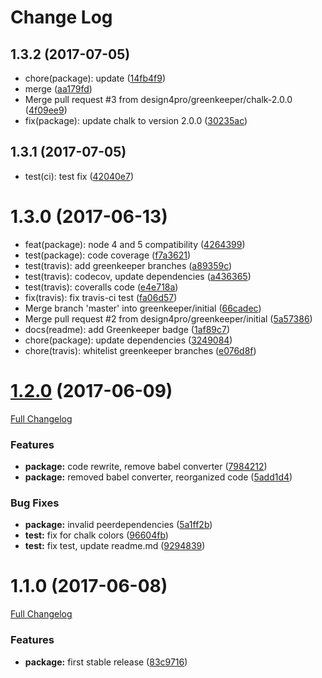 # Change Log

<a name="1.3.2"></a>
## 1.3.2 (2017-07-05)

* chore(package): update ([14fb4f9](https://github.com/design4pro/cz-release-me/commit/14fb4f9))
* merge ([aa179fd](https://github.com/design4pro/cz-release-me/commit/aa179fd))
* Merge pull request #3 from design4pro/greenkeeper/chalk-2.0.0 ([4f09ee9](https://github.com/design4pro/cz-release-me/commit/4f09ee9))
* fix(package): update chalk to version 2.0.0 ([30235ac](https://github.com/design4pro/cz-release-me/commit/30235ac))



<a name="1.3.1"></a>
## 1.3.1 (2017-07-05)

* test(ci): test fix ([42040e7](https://github.com/design4pro/cz-release-me/commit/42040e7))



<a name="1.3.0"></a>
# 1.3.0 (2017-06-13)

* feat(package): node 4 and 5 compatibility ([4264399](https://github.com/design4pro/cz-release-me/commit/4264399))
* test(package): code coverage ([f7a3621](https://github.com/design4pro/cz-release-me/commit/f7a3621))
* test(travis): add greenkeeper branches ([a89359c](https://github.com/design4pro/cz-release-me/commit/a89359c))
* test(travis): codecov, update dependencies ([a436365](https://github.com/design4pro/cz-release-me/commit/a436365))
* test(travis): coveralls code ([e4e718a](https://github.com/design4pro/cz-release-me/commit/e4e718a))
* fix(travis): fix travis-ci test ([fa06d57](https://github.com/design4pro/cz-release-me/commit/fa06d57))
* Merge branch 'master' into greenkeeper/initial ([66cadec](https://github.com/design4pro/cz-release-me/commit/66cadec))
* Merge pull request #2 from design4pro/greenkeeper/initial ([5a57386](https://github.com/design4pro/cz-release-me/commit/5a57386))
* docs(readme): add Greenkeeper badge ([1af89c7](https://github.com/design4pro/cz-release-me/commit/1af89c7))
* chore(package): update dependencies ([3249084](https://github.com/design4pro/cz-release-me/commit/3249084))
* chore(travis): whitelist greenkeeper branches ([e076d8f](https://github.com/design4pro/cz-release-me/commit/e076d8f))



<a name="1.2.0"></a>
# [1.2.0](https://github.com/design4pro/cz-release-me/tree/v1.2.0) (2017-06-09)

[Full Changelog](https://github.com/design4pro/cz-release-me/compare/v1.1.0...v1.2.0)


### Features

* **package:** code rewrite, remove babel converter ([7984212](https://github.com/design4pro/cz-release-me/commit/7984212))<br>
* **package:** removed babel converter, reorganized code ([5add1d4](https://github.com/design4pro/cz-release-me/commit/5add1d4))<br>


### Bug Fixes

* **package:** invalid peerdependencies ([5a1ff2b](https://github.com/design4pro/cz-release-me/commit/5a1ff2b))<br>
* **test:** fix for chalk colors ([96604fb](https://github.com/design4pro/cz-release-me/commit/96604fb))<br>
* **test:** fix test, update readme.md ([9294839](https://github.com/design4pro/cz-release-me/commit/9294839))<br>


<a name="1.1.0"></a>
# 1.1.0 (2017-06-08)

[Full Changelog](https://github.com/design4pro/cz-release-me/compare/...v1.1.0)


### Features

* **package:** first stable release ([83c9716](https://github.com/design4pro/cz-release-me/commit/83c9716))<br>
